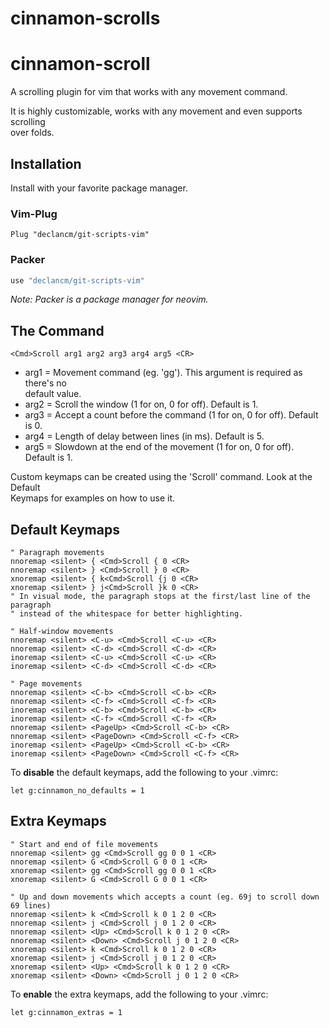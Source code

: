 # cinnamon-scrolls
# cinnamon-scroll

A scrolling plugin for vim that works with any movement command.

It is highly customizable, works with any movement and even supports scrolling\
over folds.

## Installation

Install with your favorite package manager.

### Vim-Plug

```vim
Plug "declancm/git-scripts-vim"
```

### Packer

```lua
use "declancm/git-scripts-vim"
```

_Note: Packer is a package manager for neovim._

## The Command

```vim
<Cmd>Scroll arg1 arg2 arg3 arg4 arg5 <CR>
```

* arg1 = Movement command (eg. 'gg'). This argument is required as there's no\
  default value.
* arg2 = Scroll the window (1 for on, 0 for off). Default is 1.
* arg3 = Accept a count before the command (1 for on, 0 for off). Default is 0.
* arg4 = Length of delay between lines (in ms). Default is 5.
* arg5 = Slowdown at the end of the movement (1 for on, 0 for off). Default is 1.

Custom keymaps can be created using the 'Scroll' command. Look at the Default\
Keymaps for examples on how to use it.

## Default Keymaps

```vim
" Paragraph movements
nnoremap <silent> { <Cmd>Scroll { 0 <CR>
nnoremap <silent> } <Cmd>Scroll } 0 <CR>
xnoremap <silent> { k<Cmd>Scroll {j 0 <CR>
xnoremap <silent> } j<Cmd>Scroll }k 0 <CR>
" In visual mode, the paragraph stops at the first/last line of the paragraph
" instead of the whitespace for better highlighting.

" Half-window movements
nnoremap <silent> <C-u> <Cmd>Scroll <C-u> <CR>
nnoremap <silent> <C-d> <Cmd>Scroll <C-d> <CR>
inoremap <silent> <C-u> <Cmd>Scroll <C-u> <CR>
inoremap <silent> <C-d> <Cmd>Scroll <C-d> <CR>

" Page movements
nnoremap <silent> <C-b> <Cmd>Scroll <C-b> <CR>
nnoremap <silent> <C-f> <Cmd>Scroll <C-f> <CR>
inoremap <silent> <C-b> <Cmd>Scroll <C-b> <CR>
inoremap <silent> <C-f> <Cmd>Scroll <C-f> <CR>
nnoremap <silent> <PageUp> <Cmd>Scroll <C-b> <CR>
nnoremap <silent> <PageDown> <Cmd>Scroll <C-f> <CR>
inoremap <silent> <PageUp> <Cmd>Scroll <C-b> <CR>
inoremap <silent> <PageDown> <Cmd>Scroll <C-f> <CR>
```

To **disable** the default keymaps, add the following to your .vimrc:

```vim
let g:cinnamon_no_defaults = 1
```

## Extra Keymaps

```vim
" Start and end of file movements
nnoremap <silent> gg <Cmd>Scroll gg 0 0 1 <CR>
nnoremap <silent> G <Cmd>Scroll G 0 0 1 <CR>
xnoremap <silent> gg <Cmd>Scroll gg 0 0 1 <CR>
xnoremap <silent> G <Cmd>Scroll G 0 0 1 <CR>

" Up and down movements which accepts a count (eg. 69j to scroll down 69 lines)
nnoremap <silent> k <Cmd>Scroll k 0 1 2 0 <CR>
nnoremap <silent> j <Cmd>Scroll j 0 1 2 0 <CR>
nnoremap <silent> <Up> <Cmd>Scroll k 0 1 2 0 <CR>
nnoremap <silent> <Down> <Cmd>Scroll j 0 1 2 0 <CR>
xnoremap <silent> k <Cmd>Scroll k 0 1 2 0 <CR>
xnoremap <silent> j <Cmd>Scroll j 0 1 2 0 <CR>
xnoremap <silent> <Up> <Cmd>Scroll k 0 1 2 0 <CR>
xnoremap <silent> <Down> <Cmd>Scroll j 0 1 2 0 <CR>
```

To **enable** the extra keymaps, add the following to your .vimrc:

```vim
let g:cinnamon_extras = 1
```
